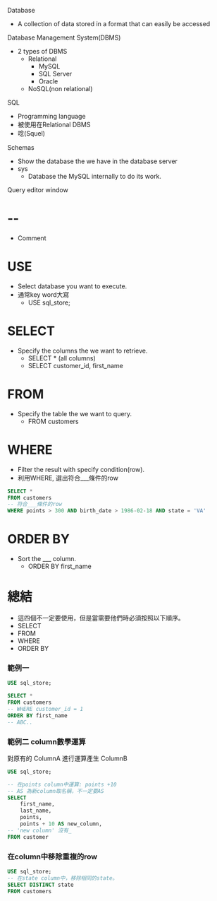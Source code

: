 Database
- A collection of data stored in a format that can easily be accessed

Database Management System(DBMS)
- 2 types of DBMS
  - Relational
    - MySQL
    - SQL Server
    - Oracle
  - NoSQL(non relational)





SQL
- Programming language
- 被使用在Relational DBMS
- 唸(Squel)


Schemas
- Show the database the we have in the database server
- sys
  - Database the MySQL internally to do its work. 

Query editor window
# --
- Comment

# USE
- Select database you want to execute.
- 通常key word大寫
  - USE sql_store;
# SELECT
- Specify the columns the we want to retrieve.
  - SELECT * (all columns)
  - SELECT customer_id,  first_name

# FROM
- Specify the table the we want to query.
  - FROM customers   

# WHERE
- Filter the result with specify condition(row).
- 利用WHERE, 選出符合___條件的row
```sql
SELECT *
FROM customers
-- 符合___條件的row
WHERE points > 300 AND birth_date > 1986-02-18 AND state = 'VA'
```
# ORDER BY
- Sort the ___ column.
  - ORDER BY first_name 

# 總結
- 這四個不一定要使用，但是當需要他們時必須按照以下順序。
- SELECT
- FROM
- WHERE
- ORDER BY

### 範例一
```sql
USE sql_store;

SELECT *
FROM customers
-- WHERE customer_id = 1
ORDER BY first_name 
-- ABC..
```
### 範例二 column數學運算
對原有的 ColumnA 進行運算產生 ColumnB
```sql
USE sql_store;

-- 在points column中運算: points +10
-- AS 為新column取名稱，不一定要AS
SELECT 
	first_name, 
	last_name, 
	points, 
	points + 10 AS new_column, 
-- 'new column' 沒有_
FROM customer
```

### 在column中移除重複的row
```sql
USE sql_store;
-- 在state column中，移除相同的state。
SELECT DISTINCT state 
FROM customers
```
